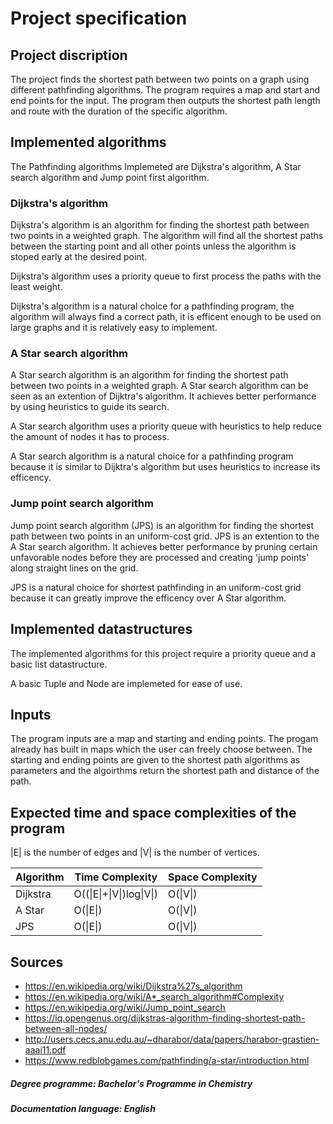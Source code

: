 # Project specification

## Project discription

The project finds the shortest path between two points on a graph using different pathfinding algorithms. The program requires a map and start and end points for the input. The program then outputs the shortest path length and route with the duration of the specific algorithm.

## Implemented algorithms

The Pathfinding algorithms Implemeted are Dijkstra's algorithm, A Star search algorithm and Jump point first algorithm.

### Dijkstra's algorithm

Dijkstra's algorithm is an algorithm for finding the shortest path between two points in a weighted graph. The algorithm will find all the shortest paths between the starting point and all other points unless the algorithm is stoped early at the desired point.

Dijkstra's algorithm uses a priority queue to first process the paths with the least weight.

Dijkstra's algorithm is a natural choice for a pathfinding program, the algorithm will always find a correct path, it is efficent enough to be used on large graphs and it is relatively easy to implement.

### A Star search algorithm

A Star search algorithm is an algorithm for finding the shortest path between two points in a weighted graph. A Star search algorithm can be seen as an extention of Dijktra's algorithm. It achieves better performance by using heuristics to guide its search.

A Star search algorithm uses a priority queue with heuristics to help reduce the amount of nodes it has to process.

A Star search algorithm is a natural choice for a pathfinding program because it is similar to Dijktra's algorithm but uses heuristics to increase its efficency.

### Jump point search algorithm

Jump point search algorithm (JPS) is an algorithm for finding the shortest path between two points in an uniform-cost grid. JPS is an extention to the A Star search algorithm. It achieves better performance by pruning certain unfavorable nodes before they are processed and creating 'jump points' along straight lines on the grid.

JPS is a natural choice for shortest pathfinding in an uniform-cost grid because it can greatly improve the efficency over A Star algorithm.


## Implemented datastructures

The implemented algorithms for this project require a priority queue and a basic list datastructure.

A basic Tuple and Node are implemeted for ease of use.

## Inputs

The program inputs are a map and starting and ending points. The progam already has built in maps which the user can freely choose between. The starting and ending points are given to the shortest path algorithms as parameters and the algoirthms return the shortest path and distance of the path.

## Expected time and space complexities of the program

|E| is the number of edges and |V| is the number of vertices.

|Algorithm| Time Complexity| Space Complexity|
|---------|----------------|-----------------|
|Dijkstra| O\(\(\|E\|+\|V\|\)log\|V\|\) | O\(\|V\|\) | 
|A Star| O\(\|E\|\) | O\(\|V\|\) |
|JPS| O\(\|E\|\) | O\(\|V\|\) |


## Sources

* https://en.wikipedia.org/wiki/Dijkstra%27s_algorithm
* https://en.wikipedia.org/wiki/A*_search_algorithm#Complexity
* https://en.wikipedia.org/wiki/Jump_point_search
* https://iq.opengenus.org/dijkstras-algorithm-finding-shortest-path-between-all-nodes/
* http://users.cecs.anu.edu.au/~dharabor/data/papers/harabor-grastien-aaai11.pdf
* https://www.redblobgames.com/pathfinding/a-star/introduction.html


##### Degree programme: Bachelor's Programme in Chemistry


##### Documentation language: English 
